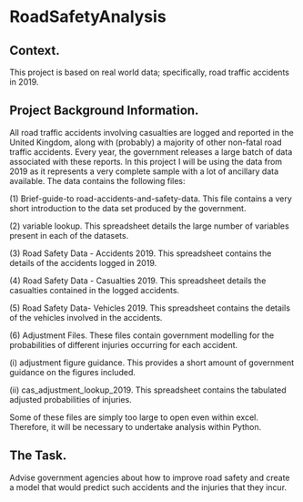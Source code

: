 # RoadSafetyAnalysis

## Context.
This project is based on real world data; specifically, road traffic accidents in 2019.

## Project Background Information.
All road traffic accidents involving casualties are logged and reported in the United Kingdom, along with (probably) a majority of other non-fatal road traffic accidents. Every year, the government releases a large batch of data associated with these reports. In this project I will be using the data
from 2019 as it represents a very complete sample with a lot of ancillary data available. The data contains the following files:

(1) Brief-guide-to road-accidents-and-safety-data. This file contains a very short introduction to the data set produced by the government.

(2) variable lookup. This spreadsheet details the large number of variables present in each of the datasets.

(3) Road Safety Data - Accidents 2019. This spreadsheet contains the details of the accidents logged in 2019.

(4) Road Safety Data - Casualties 2019. This spreadsheet details the casualties contained in the logged accidents.

(5) Road Safety Data- Vehicles 2019. This spreadsheet contains the details of the vehicles involved in the accidents.

(6) Adjustment Files. These files contain government modelling for the probabilities of different injuries occurring for each accident.

(i) adjustment figure guidance. This provides a short amount of government guidance on the figures included.

(ii) cas_adjustment_lookup_2019. This spreadsheet contains the tabulated adjusted probabilities of injuries.

Some of these files are simply too large to open even within excel. Therefore, it will be necessary to undertake analysis within Python.

## The Task.
Advise government agencies about how to improve road safety and create a model that would predict such accidents and the injuries that they incur.
